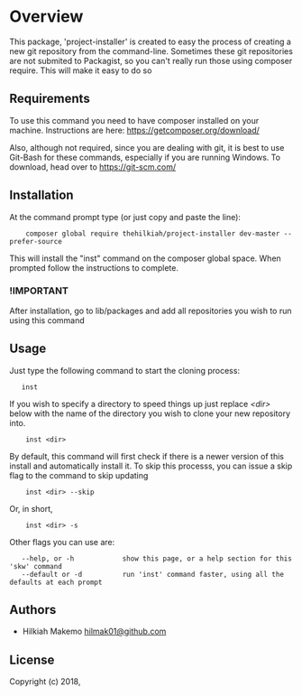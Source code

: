 # Overview
This package, 'project-installer' is created to easy the process of creating a new git repository from the command-line. Sometimes these git repositories are not submited to Packagist, so you can't really run those using composer require. This will make it easy to do so

## Requirements
To use this command you need to have composer installed on your machine. Instructions are here: https://getcomposer.org/download/

Also, although not required, since you are dealing with git, it is best to use Git-Bash for these commands, especially if you are running Windows. To download, head over to https://git-scm.com/

## Installation
At the command prompt type (or just copy and paste the line):

        composer global require thehilkiah/project-installer dev-master --prefer-source
  
This will install the "inst" command on the composer global space. When prompted follow the instructions to complete.
### !IMPORTANT
After installation, go to lib/packages and add all repositories you wish to run using this command

## Usage
Just type the following command to start the cloning process:
       
       inst
       
If you wish to specify a directory to speed things up just replace *\<dir\>* below with the name of the directory you wish to clone your new repository into.
        
        inst <dir>

By default, this command will first check if there is a newer version of this install and automatically install it. To skip this processs, you can issue a skip flag to the command to skip updating

        inst <dir> --skip
Or, in short,

        inst <dir> -s

Other flags you can use are:

       --help, or -h            show this page, or a help section for this 'skw' command
       --default or -d          run 'inst' command faster, using all the defaults at each prompt

## Authors
* Hilkiah Makemo                hilmak01@github.com

## License
Copyright (c) 2018, <copyright holder>
